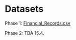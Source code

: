 # Datasets

Phase 1: [Financial_Records.csv](https://github.com/sbaresearch/data-fingerprinting/blob/speml/docs/static/Financial_Records.csv)

Phase 2: TBA 15.4.
